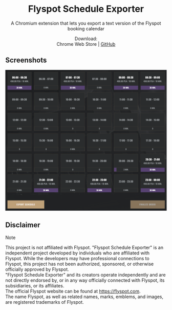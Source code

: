 <div align="center">
  <p>
    <!-- <img src="public/images/logo-1060.png" alt="extension logo" width="200" /> -->
  </p>
  <h1>Flyspot Schedule Exporter</h1>
  <p>A Chromium extension that lets you export a text version of the Flyspot booking calendar</p>
  <!-- <p>
    <a>
      <img alt="Chrome Web Store" src="https://img.shields.io/chrome-web-store/v/igokphnjmioaekmakimhfopjkleneooa">
    </a>
  </p> -->

  <p>
    Download:
    <br>
    <a>Chrome Web Store</a>
    |
    <a href="https://github.com/EndBug/flyspot-schedule-exporter/releases">GitHub</a>
  </p>
</div>

## Screenshots

![Calendar Screenshot](docs/screenshots/001.png)

## Disclaimer

> [!NOTE]  
> This project is not affiliated with Flyspot.
> "Flyspot Schedule Exporter" is an independent project developed by individuals who are affiliated with Flyspot. While the developers may have professional connections to Flyspot, this project has not been authorized, sponsored, or otherwise officially approved by Flyspot.  
> "Flyspot Schedule Exporter" and its creators operate independently and are not directly endorsed by, or in any way officially connected with Flyspot, its subsidiaries, or its affiliates.  
> The official Flyspot website can be found at https://flyspot.com.  
> The name Flyspot, as well as related names, marks, emblems, and images, are registered trademarks of Flyspot.
